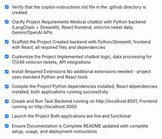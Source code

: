 <!-- Use this file to provide workspace-specific custom instructions to Copilot. For more details, visit https://code.visualstudio.com/docs/copilot/copilot-customization#_use-a-githubcopilotinstructionsmd-file -->
- [x] Verify that the copilot-instructions.md file in the .github directory is created.

- [x] Clarify Project Requirements
	Medical chatbot with Python backend (LangChain + Streamlit), React frontend, omicron tweet data, Gemini/OpenAI APIs

- [x] Scaffold the Project
	Created backend with Python/Streamlit, frontend with React, all required files and dependencies

- [x] Customize the Project
	Implemented chatbot logic, data processing for 17,046 omicron tweets, API integrations

- [x] Install Required Extensions
	No additional extensions needed - project uses standard Python and React tools

- [x] Compile the Project
	Python dependencies installed, React dependencies installed, both applications running successfully

- [x] Create and Run Task
	Backend running on http://localhost:8501, Frontend running on http://localhost:3000

- [x] Launch the Project
	Both applications are live and functional

- [x] Ensure Documentation is Complete
	README updated with complete setup, usage, and deployment instructions
